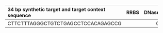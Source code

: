 | 34 bp synthetic target and target context sequence | RRBS | DNase | label |
|:-------|:----:|-------:|-------:|
| CTTCTTTAGGGCTGTCTGAGCCTCCACAGAGCCG |  | C | |
